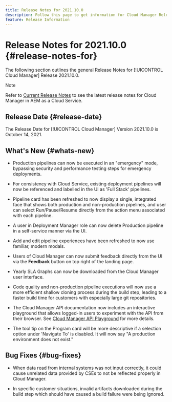 ```yaml
---
title: Release Notes for 2021.10.0
description: Follow this page to get information for Cloud Manager Release 2021.10.0
feature: Release Information
---
```

# Release Notes for 2021.10.0 {#release-notes-for}

The following section outlines the general Release Notes for [!UICONTROL Cloud Manager] Release 2021.10.0.

>[!NOTE]
>Refer to [Current Release Notes](https://experienceleague.adobe.com/docs/experience-manager-cloud-service/onboarding/getting-access/release-notes-cloud-manager/release-notes-cm-current.html?lang=en#getting-access) to see the latest release notes for Cloud Manager in AEM as a Cloud Service.

## Release Date {#release-date}

The Release Date for [!UICONTROL Cloud Manager] Version 2021.10.0 is October 14, 2021.

## What's New {#whats-new}

* Production pipelines can now be executed in an "emergency" mode, bypassing security and performance testing steps for emergency deployments.

* For consistency with Cloud Service, existing deployment pipelines will now be referenced and labelled in the UI as 'Full Stack' pipelines.

* Pipeline card has been refreshed to now display a single, integrated face that shows both production and non-production pipelines, and user can select Run/Pause/Resume directly from the action menu associated with each pipeline.

* A user in Deployment Manager role can now delete Production pipeline in a self-service manner via the UI.

* Add and edit pipeline experiences have been refreshed to now use familiar, modern modals.

* Users of Cloud Manager can now submit feedback directly from the UI via the **Feedback** button on top right of the landing page.

* Yearly SLA Graphs can now be downloaded from the Cloud Manager user interface.

* Code quality and non-production pipeline executions will now use a more efficient shallow cloning process during the build step, leading to a faster build time for customers with especially large git repositories.

* The Cloud Manager API documentation now includes an interactive playground that allows logged-in users to experiment with the API from their browser. See [Cloud Manager API Playground](https://www.adobe.io/experience-cloud/cloud-manager/reference/playground/) for more details.

* The tool tip on the Program card will be more descriptive if a selection option under 'Navigate To' is disabled. It will now say "A production environment does not exist."


## Bug Fixes {#bug-fixes}

* When data read from internal systems was not input correctly, it could cause unrelated data provided by CSEs to not be reflected properly in Cloud Manager. 

* In specific customer situations, invalid artifacts downloaded during the build step which should have caused a build failure were being ignored.
